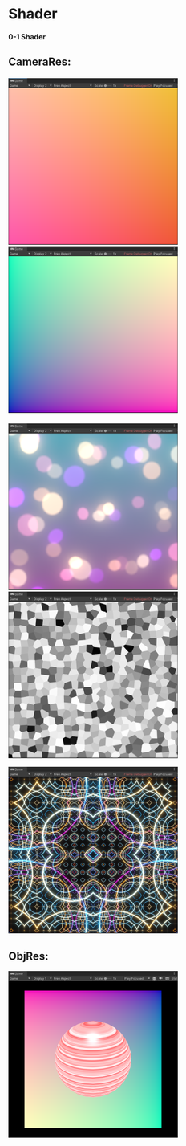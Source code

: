 # Shader
#### 0-1 Shader



## CameraRes:

#### <img src="./Pictures/image-20240429205559812.png" alt="image-20240429205559812" style="zoom: 50%;" /><img src="./Pictures/image-20240429205828453.png" alt="image-20240429205828453" style="zoom:50%;" />

<img src="./Pictures/image-20240429205842529.png" alt="image-20240429205842529" style="zoom:50%;" /><img src="./Pictures/image-20240429205914531.png" alt="image-20240429205914531" style="zoom:50%;" />

<img src="./Pictures/image-20240429205941455.png" alt="image-20240429205941455" style="zoom:50%;" />



## ObjRes:

<img src="./Pictures/image-20240429210137306.png" alt="image-20240429210137306" style="zoom:50%;" />
